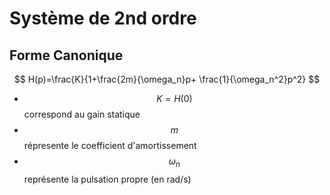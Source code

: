 # Système de 2nd ordre

## Forme Canonique

$$
H(p)=\frac{K}{1+\frac{2m}{\omega_n}p+ \frac{1}{\omega_n^2}p^2}
$$

* $$K=H(0)$$ correspond au gain statique
* $$m$$ répresente le coefficient d'amortissement
* $$\omega_n$$ représente la pulsation propre (en rad/s)

